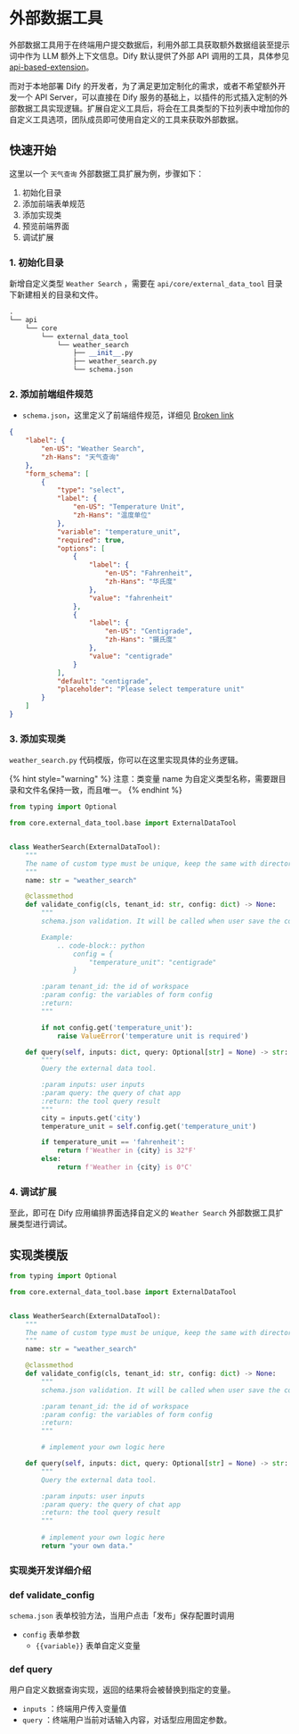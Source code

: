 # 外部数据工具

外部数据工具用于在终端用户提交数据后，利用外部工具获取额外数据组装至提示词中作为 LLM 额外上下文信息。Dify 默认提供了外部 API 调用的工具，具体参见 [api-based-extension](../api-based-extension/ "mention")。

而对于本地部署 Dify 的开发者，为了满足更加定制化的需求，或者不希望额外开发一个 API Server，可以直接在 Dify 服务的基础上，以插件的形式插入定制的外部数据工具实现逻辑。扩展自定义工具后，将会在工具类型的下拉列表中增加你的自定义工具选项，团队成员即可使用自定义的工具来获取外部数据。

## 快速开始

这里以一个 `天气查询` 外部数据工具扩展为例，步骤如下：

1. 初始化目录
2. 添加前端表单规范
3. 添加实现类
4. 预览前端界面
5. 调试扩展

### 1. **初始化目录**

新增自定义类型 `Weather Search` ，需要在 `api/core/external_data_tool` 目录下新建相关的目录和文件。

```python
.
└── api
    └── core
        └── external_data_tool
            └── weather_search
                ├── __init__.py
                ├── weather_search.py
                └── schema.json
```

### 2. **添加前端组件规范**

* `schema.json`，这里定义了前端组件规范，详细见 [Broken link](broken-reference "mention")

```json
{
    "label": {
        "en-US": "Weather Search",
        "zh-Hans": "天气查询"
    },
    "form_schema": [
        {
            "type": "select",
            "label": {
                "en-US": "Temperature Unit",
                "zh-Hans": "温度单位"
            },
            "variable": "temperature_unit",
            "required": true,
            "options": [
                {
                    "label": {
                        "en-US": "Fahrenheit",
                        "zh-Hans": "华氏度"
                    },
                    "value": "fahrenheit"
                },
                {
                    "label": {
                        "en-US": "Centigrade",
                        "zh-Hans": "摄氏度"
                    },
                    "value": "centigrade"
                }
            ],
            "default": "centigrade",
            "placeholder": "Please select temperature unit"
        }
    ]
}
```

### 3. 添加实现类

`weather_search.py` 代码模版，你可以在这里实现具体的业务逻辑。

{% hint style="warning" %}
注意：类变量 name 为自定义类型名称，需要跟目录和文件名保持一致，而且唯一。
{% endhint %}

```python
from typing import Optional

from core.external_data_tool.base import ExternalDataTool


class WeatherSearch(ExternalDataTool):
    """
    The name of custom type must be unique, keep the same with directory and file name.
    """
    name: str = "weather_search"

    @classmethod
    def validate_config(cls, tenant_id: str, config: dict) -> None:
        """
        schema.json validation. It will be called when user save the config.

        Example:
            .. code-block:: python
                config = {
                    "temperature_unit": "centigrade"
                }

        :param tenant_id: the id of workspace
        :param config: the variables of form config
        :return:
        """

        if not config.get('temperature_unit'):
            raise ValueError('temperature unit is required')

    def query(self, inputs: dict, query: Optional[str] = None) -> str:
        """
        Query the external data tool.

        :param inputs: user inputs
        :param query: the query of chat app
        :return: the tool query result
        """
        city = inputs.get('city')
        temperature_unit = self.config.get('temperature_unit')

        if temperature_unit == 'fahrenheit':
            return f'Weather in {city} is 32°F'
        else:
            return f'Weather in {city} is 0°C'
```

### 4. **调试扩展**

至此，即可在 Dify 应用编排界面选择自定义的 `Weather Search` 外部数据工具扩展类型进行调试。

## 实现类模版

```python
from typing import Optional

from core.external_data_tool.base import ExternalDataTool


class WeatherSearch(ExternalDataTool):
    """
    The name of custom type must be unique, keep the same with directory and file name.
    """
    name: str = "weather_search"

    @classmethod
    def validate_config(cls, tenant_id: str, config: dict) -> None:
        """
        schema.json validation. It will be called when user save the config.

        :param tenant_id: the id of workspace
        :param config: the variables of form config
        :return:
        """

        # implement your own logic here

    def query(self, inputs: dict, query: Optional[str] = None) -> str:
        """
        Query the external data tool.

        :param inputs: user inputs
        :param query: the query of chat app
        :return: the tool query result
        """
       
        # implement your own logic here
        return "your own data."
```

### 实现类开发详细介绍

### def validate\_config

`schema.json` 表单校验方法，当用户点击「发布」保存配置时调用

* `config` 表单参数
  * `{{variable}}` 表单自定义变量

### def query

用户自定义数据查询实现，返回的结果将会被替换到指定的变量。

* `inputs` ：终端用户传入变量值
* `query` ：终端用户当前对话输入内容，对话型应用固定参数。
